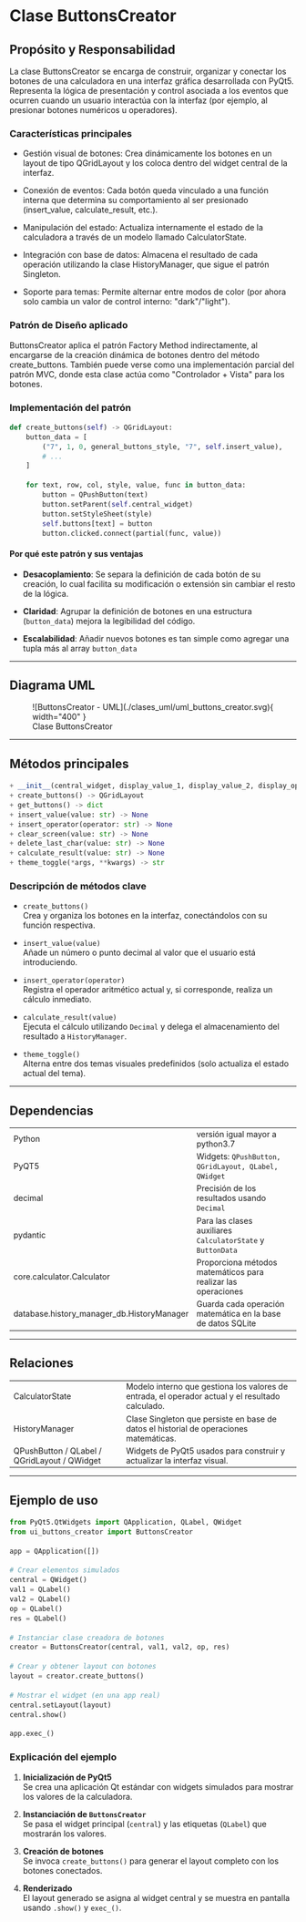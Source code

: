 # Clase **ButtonsCreator**

## Propósito y Responsabilidad

La clase ButtonsCreator se encarga de construir, organizar y conectar los botones de una calculadora en una interfaz gráfica desarrollada con PyQt5. Representa la lógica de presentación y control asociada a los eventos que ocurren cuando un usuario interactúa con la interfaz (por ejemplo, al presionar botones numéricos u operadores).

### Características principales

- Gestión visual de botones: Crea dinámicamente los botones en un layout de tipo QGridLayout y los coloca dentro del widget central de la interfaz.

- Conexión de eventos: Cada botón queda vinculado a una función interna que determina su comportamiento al ser presionado (insert_value, calculate_result, etc.).

- Manipulación del estado: Actualiza internamente el estado de la calculadora a través de un modelo llamado CalculatorState.

- Integración con base de datos: Almacena el resultado de cada operación utilizando la clase HistoryManager, que sigue el patrón Singleton.

- Soporte para temas: Permite alternar entre modos de color (por ahora solo cambia un valor de control interno: "dark"/"light").

### Patrón de Diseño aplicado

ButtonsCreator aplica el patrón Factory Method indirectamente, al encargarse de la creación dinámica de botones dentro del método create_buttons. También puede verse como una implementación parcial del patrón MVC, donde esta clase actúa como "Controlador + Vista" para los botones.

### Implementación del patrón
```python
def create_buttons(self) -> QGridLayout:
    button_data = [
        ("7", 1, 0, general_buttons_style, "7", self.insert_value),
        # ...
    ]

    for text, row, col, style, value, func in button_data:
        button = QPushButton(text)
        button.setParent(self.central_widget)
        button.setStyleSheet(style)
        self.buttons[text] = button
        button.clicked.connect(partial(func, value))
```

#### Por qué este patrón y sus ventajas

- **Desacoplamiento**: Se separa la definición de cada botón de su creación, lo cual facilita su modificación o extensión sin cambiar el resto de la lógica.
    
- **Claridad**: Agrupar la definición de botones en una estructura (`button_data`) mejora la legibilidad del código.
    
- **Escalabilidad**: Añadir nuevos botones es tan simple como agregar una tupla más al array `button_data`

---
## Diagrama UML

<figure markdown="span">
  ![ButtonsCreator - UML](./clases_uml/uml_buttons_creator.svg){ width="400" }
  <figcaption>Clase ButtonsCreator</figcaption>
</figure>

---
## Métodos principales

```python
+ __init__(central_widget, display_value_1, display_value_2, display_operator, display_result)
+ create_buttons() -> QGridLayout
+ get_buttons() -> dict
+ insert_value(value: str) -> None
+ insert_operator(operator: str) -> None
+ clear_screen(value: str) -> None
+ delete_last_char(value: str) -> None
+ calculate_result(value: str) -> None
+ theme_toggle(*args, **kwargs) -> str
```

### Descripción de métodos clave

- `create_buttons()`  
    Crea y organiza los botones en la interfaz, conectándolos con su función respectiva.
    
- `insert_value(value)`  
    Añade un número o punto decimal al valor que el usuario está introduciendo.
    
- `insert_operator(operator)`  
    Registra el operador aritmético actual y, si corresponde, realiza un cálculo inmediato.
    
- `calculate_result(value)`  
    Ejecuta el cálculo utilizando `Decimal` y delega el almacenamiento del resultado a `HistoryManager`.
    
- `theme_toggle()`  
    Alterna entre dos temas visuales predefinidos (solo actualiza el estado actual del tema).
    

---

## Dependencias

|                                            |                                                               |     |
| ------------------------------------------ | ------------------------------------------------------------- | --- |
| Python                                     | versión igual mayor a python3.7                               |     |
| PyQT5                                      | Widgets: `QPushButton, QGridLayout, QLabel, QWidget`          |     |
| decimal                                    | Precisión de los resultados usando `Decimal`                  |     |
| pydantic                                   | Para las clases auxiliares `CalculatorState` y `ButtonData`   |     |
| core.calculator.Calculator                 | Proporciona métodos matemáticos para realizar las operaciones |     |
| database.history_manager_db.HistoryManager | Guarda cada operación matemática en la base de datos SQLite   |     |

---
## Relaciones

    
|                                              |                                                                                                  |
| -------------------------------------------- | ------------------------------------------------------------------------------------------------ |
| CalculatorState                              | Modelo interno que gestiona los valores de entrada, el operador actual y el resultado calculado. |
| HistoryManager                               | Clase Singleton que persiste en base de datos el historial de operaciones matemáticas.           |
| QPushButton / QLabel / QGridLayout / QWidget | Widgets de PyQt5 usados para construir y actualizar la interfaz visual.                          |

---
## Ejemplo de uso

```python
from PyQt5.QtWidgets import QApplication, QLabel, QWidget
from ui_buttons_creator import ButtonsCreator

app = QApplication([])

# Crear elementos simulados
central = QWidget()
val1 = QLabel()
val2 = QLabel()
op = QLabel()
res = QLabel()

# Instanciar clase creadora de botones
creator = ButtonsCreator(central, val1, val2, op, res)

# Crear y obtener layout con botones
layout = creator.create_buttons()

# Mostrar el widget (en una app real)
central.setLayout(layout)
central.show()

app.exec_()
```

### Explicación del ejemplo

1. **Inicialización de PyQt5**  
    Se crea una aplicación Qt estándar con widgets simulados para mostrar los valores de la calculadora.
    
2. **Instanciación de `ButtonsCreator`**  
    Se pasa el widget principal (`central`) y las etiquetas (`QLabel`) que mostrarán los valores.
    
3. **Creación de botones**  
    Se invoca `create_buttons()` para generar el layout completo con los botones conectados.
    
4. **Renderizado**  
    El layout generado se asigna al widget central y se muestra en pantalla usando `.show()` y `exec_()`.
